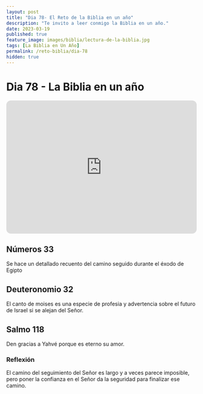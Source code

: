 ```yaml
---
layout: post
title: "Dia 78- El Reto de la Biblia en un año"
description: "Te invito a leer conmigo la Biblia en un año."
date: 2023-03-19
published: true
feature_image: images/biblia/lectura-de-la-biblia.jpg
tags: [La Biblia en Un Año]
permalink: /reto-biblia/dia-78
hidden: true
---
```


# Dia 78 - La Biblia en un año
<iframe style="border-radius:12px" src="https://open.spotify.com/embed/episode/6uspA6kY8SYBmgFWlx26vM?utm_source=generator" width="100%" height="352" frameBorder="0" allowfullscreen="" allow="autoplay; clipboard-write; encrypted-media; fullscreen; picture-in-picture" loading="lazy"></iframe>

## Números 33
Se hace un detallado recuento del camino seguido durante el éxodo de Egipto

## Deuteronomio 32
El canto de moises es una especie de profesia y advertencia sobre el futuro de Israel si se alejan del Señor.

## Salmo 118
Den gracias a Yahvé porque es eterno su amor.

### Reflexión
El camino del seguimiento del Señor es largo y a veces parece imposible, pero poner la confianza en el Señor da la seguridad para finalizar ese camino.







